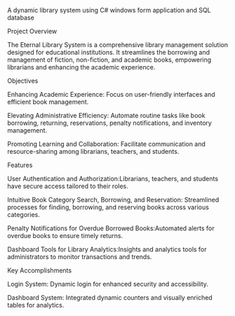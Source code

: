 A dynamic library system using C# windows form application and SQL database

Project Overview

The Eternal Library System is a comprehensive library management solution designed for educational institutions. It streamlines the borrowing and management of fiction, non-fiction, and academic books, empowering librarians and enhancing the academic experience.

Objectives

Enhancing Academic Experience: Focus on user-friendly interfaces and efficient book management.

Elevating Administrative Efficiency: Automate routine tasks like book borrowing, returning, reservations, penalty notifications, and inventory management.

Promoting Learning and Collaboration: Facilitate communication and resource-sharing among librarians, teachers, and students.

Features

User Authentication and Authorization:Librarians, teachers, and students have secure access tailored to their roles.

Intuitive Book Category Search, Borrowing, and Reservation: Streamlined processes for finding, borrowing, and reserving books across various categories.

Penalty Notifications for Overdue Borrowed Books:Automated alerts for overdue books to ensure timely returns.

Dashboard Tools for Library Analytics:Insights and analytics tools for administrators to monitor transactions and trends.

Key Accomplishments

Login System: Dynamic login for enhanced security and accessibility.

Dashboard System: Integrated dynamic counters and visually enriched tables for analytics.